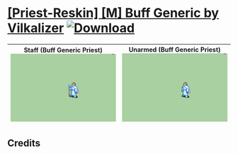 # [\[Priest-Reskin\] \[M\] Buff Generic by Vilkalizer](./) [![Download](https://img.shields.io/badge/Download--red?style=social&logo=github)](https://minhaskamal.github.io/DownGit/#/home?url=https://github.com/Klokinator/FE-Repo/tree/main/Battle%20Animations%2FMagi%20-%20Holy-Type%2F%5BPriest-Reskin%5D%20%5BM%5D%20Buff%20Generic%20by%20Vilkalizer)

| <b>Staff (Buff Generic Priest)</b><br/><img alt="Staff animation" src="./7.%20Staff%20(Buff%20Generic%20Priest)/Staff.gif"/> | <b>Unarmed (Buff Generic Priest)</b><br/><img alt="Unarmed animation" src="./8.%20Unarmed%20(Buff%20Generic%20Priest)/Unarmed.gif"/> |
| :---: | :---: |

## Credits



